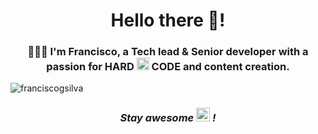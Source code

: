 <h1 align="center">Hello there 👋!</h1>
<h3 align="center">🙅🏽‍♂️ I'm Francisco, a Tech lead & Senior developer with a passion for HARD <img src="https://emojis.slackmojis.com/emojis/images/1643514738/7421/typingcat.gif?1643514738" width="20"/> CODE and content creation.</h3>

<p align="left"><img src="https://komarev.com/ghpvc/?username=franciscogsilva&label=👻%20Profile%20views&color=7a2c74&style=flat" alt="franciscogsilva"/></p>

<!-- https://emojis.slackmojis.com/emojis/images/1643514958/9845/meow_heart.png?1643514958 -->

<!-- Here are some ideas to get you started:

- <img src="https://emojis.slackmojis.com/emojis/images/1643514738/7421/typingcat.gif?1643514738" width="15"/> I’m currently working on ...
- 🌱 I’m currently learning ...
- 👯 I’m looking to collaborate on ...
- 🤔 I’m looking for help with ...
- 💬 Ask me about ...
- 📫 How to reach me: ...
- 😄 Pronouns: ...
- ⚡ Fun fact: ... -->

<h3 align='center'><i>Stay awesome <img src="https://emojis.slackmojis.com/emojis/images/1531849430/4246/blob-sunglasses.gif?1531849430" width="22"/> !</i></h3>
<!-- <h3 align='center'><i>Stay awesome <img src="https://emojis.slackmojis.com/emojis/images/1531849430/4246/blob-sunglasses.gif?1531849430" width="30"/>!</i></h3> -->

